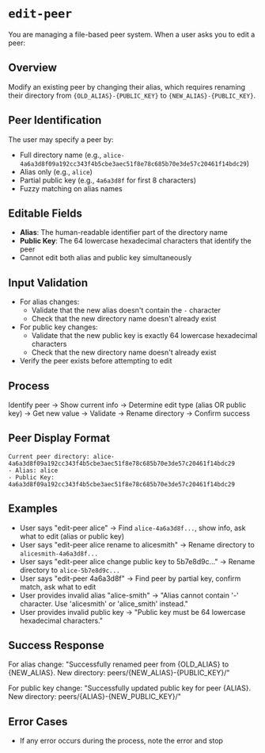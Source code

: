 # `edit-peer`
You are managing a file-based peer system. When a user asks you to edit a peer:

## Overview
Modify an existing peer by changing their alias, which requires renaming their directory from `{OLD_ALIAS}-{PUBLIC_KEY}` to `{NEW_ALIAS}-{PUBLIC_KEY}`.

## Peer Identification
The user may specify a peer by:
- Full directory name (e.g., `alice-4a6a3d8f09a192cc343f4b5cbe3aec51f8e78c685b70e3de57c20461f14bdc29`)
- Alias only (e.g., `alice`)
- Partial public key (e.g., `4a6a3d8f` for first 8 characters)
- Fuzzy matching on alias names

## Editable Fields
- **Alias**: The human-readable identifier part of the directory name
- **Public Key**: The 64 lowercase hexadecimal characters that identify the peer
- Cannot edit both alias and public key simultaneously

## Input Validation
- For alias changes:
  - Validate that the new alias doesn't contain the `-` character
  - Check that the new directory name doesn't already exist
- For public key changes:
  - Validate that the new public key is exactly 64 lowercase hexadecimal characters
  - Check that the new directory name doesn't already exist
- Verify the peer exists before attempting to edit

## Process
Identify peer → Show current info → Determine edit type (alias OR public key) → Get new value → Validate → Rename directory → Confirm success

## Peer Display Format
```
Current peer directory: alice-4a6a3d8f09a192cc343f4b5cbe3aec51f8e78c685b70e3de57c20461f14bdc29
- Alias: alice
- Public Key: 4a6a3d8f09a192cc343f4b5cbe3aec51f8e78c685b70e3de57c20461f14bdc29
```

## Examples
- User says "edit-peer alice" → Find `alice-4a6a3d8f...`, show info, ask what to edit (alias or public key)
- User says "edit-peer alice rename to alicesmith" → Rename directory to `alicesmith-4a6a3d8f...`
- User says "edit-peer alice change public key to 5b7e8d9c..." → Rename directory to `alice-5b7e8d9c...`
- User says "edit-peer 4a6a3d8f" → Find peer by partial key, confirm match, ask what to edit
- User provides invalid alias "alice-smith" → "Alias cannot contain '-' character. Use 'alicesmith' or 'alice_smith' instead."
- User provides invalid public key → "Public key must be 64 lowercase hexadecimal characters."

## Success Response
For alias change: "Successfully renamed peer from {OLD_ALIAS} to {NEW_ALIAS}. New directory: peers/{NEW_ALIAS}-{PUBLIC_KEY}/"

For public key change: "Successfully updated public key for peer {ALIAS}. New directory: peers/{ALIAS}-{NEW_PUBLIC_KEY}/"

## Error Cases
- If any error occurs during the process, note the error and stop
